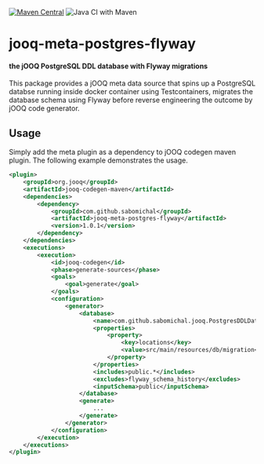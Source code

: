 [![Maven Central](https://maven-badges.herokuapp.com/maven-central/com.github.sabomichal/jooq-meta-postgres-flyway/badge.svg)](https://maven-badges.herokuapp.com/maven-central/com.github.sabomichal/jooq-meta-postgres-flyway) ![Java CI with Maven](https://github.com/sabomichal/jooq-meta-postgres-flyway/workflows/Java%20CI%20with%20Maven/badge.svg)
# jooq-meta-postgres-flyway
#### the jOOQ PostgreSQL DDL database with Flyway migrations
This package provides a jOOQ meta data source that spins up a PostgreSQL databse running inside docker container using Testcontainers, migrates the database schema using Flyway before reverse engineering the outcome by jOOQ code generator.

## Usage
Simply add the meta plugin as a dependency to jOOQ codegen maven plugin. The following example demonstrates the usage.
```xml
<plugin>
    <groupId>org.jooq</groupId>
    <artifactId>jooq-codegen-maven</artifactId>
    <dependencies>
        <dependency>
            <groupId>com.github.sabomichal</groupId>
            <artifactId>jooq-meta-postgres-flyway</artifactId>
            <version>1.0.1</version>
        </dependency>
    </dependencies>
    <executions>
        <execution>
            <id>jooq-codegen</id>
            <phase>generate-sources</phase>
            <goals>
                <goal>generate</goal>
            </goals>
            <configuration>
                <generator>
                    <database>
                        <name>com.github.sabomichal.jooq.PostgresDDLDatabase</name>
                        <properties>
                            <property>
                                <key>locations</key>
                                <value>src/main/resources/db/migration</value>
                            </property>
                        </properties>
                        <includes>public.*</includes>
                        <excludes>flyway_schema_history</excludes>
                        <inputSchema>public</inputSchema>
                    </database>
                    <generate>
                        ...
                    </generate>
                </generator>
            </configuration>
        </execution>
    </executions>
</plugin>
```
